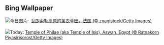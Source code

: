 ## Bing Wallpaper
![](https://www.bing.com/th?id=OHR.FranceLavender_ZH-CN1639602547_UHD.jpg&w=1000)今日图片: &nbsp;[瓦朗索勒高原的薰衣草田，法国 (© zpagistock/Getty Images)](https://www.bing.com/th?id=OHR.FranceLavender_ZH-CN1639602547_UHD.jpg)
<br><br/>
![](https://www.bing.com/th?id=OHR.TemplePhilae_EN-US5062419351_UHD.jpg&w=1000)Today: [Temple of Philae (aka Temple of Isis), Aswan, Egypt (© Ratnakorn Piyasirisorost/Getty Images)](https://www.bing.com/th?id=OHR.TemplePhilae_EN-US5062419351_UHD.jpg)
<br><br/>
